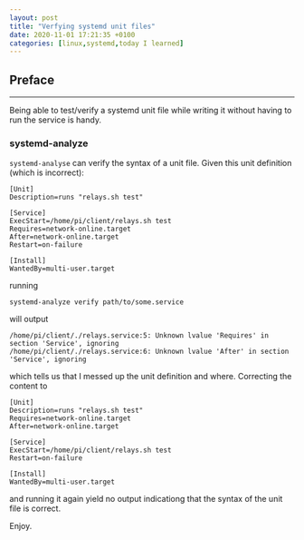 ```yaml
---
layout: post
title: "Verfying systemd unit files"
date: 2020-11-01 17:21:35 +0100
categories: [linux,systemd,today I learned]
---
```


## Preface
---
Being able to test/verify a systemd unit file while writing it without having to run the service is handy.

### systemd-analyze
`systemd-analyse` can verify the syntax of a unit file. Given this unit definition (which is incorrect):
```systemd
[Unit]
Description=runs "relays.sh test"

[Service]
ExecStart=/home/pi/client/relays.sh test
Requires=network-online.target
After=network-online.target
Restart=on-failure

[Install]
WantedBy=multi-user.target
```
running
```
systemd-analyze verify path/to/some.service
```
will output
```
/home/pi/client/./relays.service:5: Unknown lvalue 'Requires' in section 'Service', ignoring
/home/pi/client/./relays.service:6: Unknown lvalue 'After' in section 'Service', ignoring
```
which tells us that I messed up the unit definition and where. Correcting the content to
```systemd
[Unit]
Description=runs "relays.sh test"
Requires=network-online.target
After=network-online.target

[Service]
ExecStart=/home/pi/client/relays.sh test
Restart=on-failure

[Install]
WantedBy=multi-user.target
```
and running it again yield no output indicationg that the syntax of the unit file is correct.

Enjoy.
